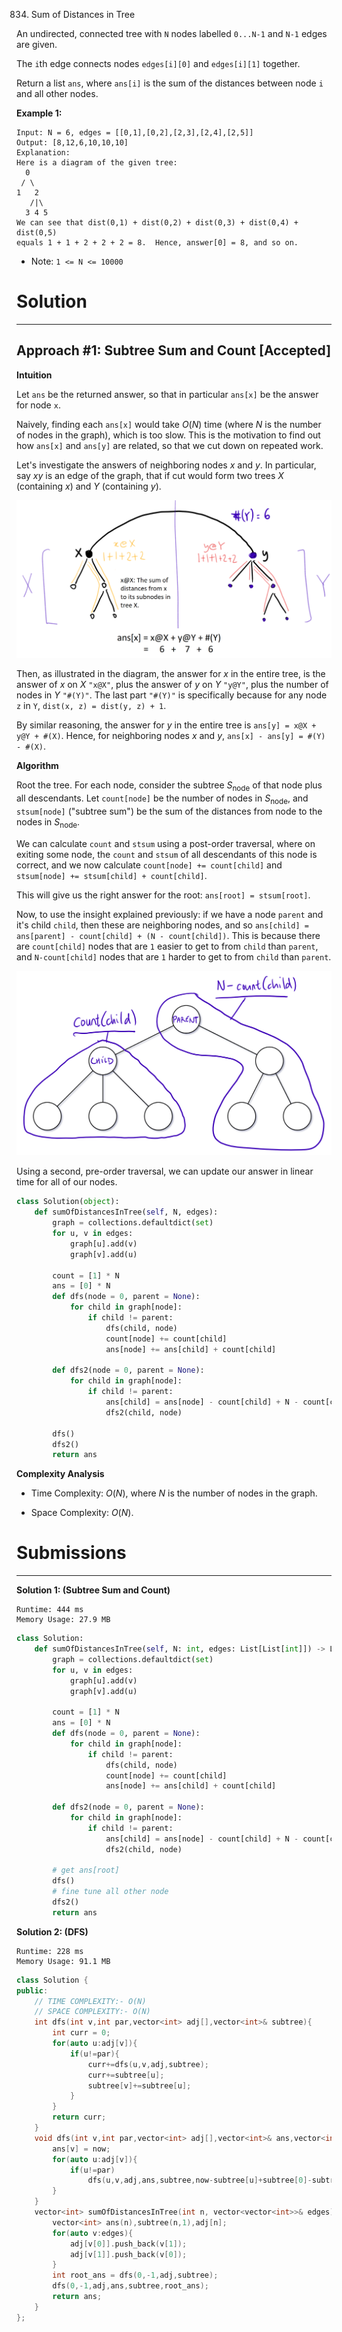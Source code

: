 834. Sum of Distances in Tree

An undirected, connected tree with `N` nodes labelled `0...N-1` and `N-1` edges are given.

The `i`th edge connects nodes `edges[i][0]` and `edges[i][1]` together.

Return a list `ans`, where `ans[i]` is the sum of the distances between node `i` and all other nodes.

**Example 1:**
```
Input: N = 6, edges = [[0,1],[0,2],[2,3],[2,4],[2,5]]
Output: [8,12,6,10,10,10]
Explanation: 
Here is a diagram of the given tree:
  0
 / \
1   2
   /|\
  3 4 5
We can see that dist(0,1) + dist(0,2) + dist(0,3) + dist(0,4) + dist(0,5)
equals 1 + 1 + 2 + 2 + 2 = 8.  Hence, answer[0] = 8, and so on.
```

* Note: `1 <= N <= 10000`

# Solution
---
## Approach #1: Subtree Sum and Count [Accepted]
**Intuition**

Let `ans` be the returned answer, so that in particular `ans[x]` be the answer for node `x`.

Naively, finding each `ans[x]` would take $O(N)$ time (where $N$ is the number of nodes in the graph), which is too slow. This is the motivation to find out how `ans[x]` and `ans[y]` are related, so that we cut down on repeated work.

Let's investigate the answers of neighboring nodes $x$ and $y$. In particular, say $xy$ is an edge of the graph, that if cut would form two trees $X$ (containing $x$) and $Y$ (containing $y$).

![834_sketch1.png](img/834_sketch1.png)

Then, as illustrated in the diagram, the answer for $x$ in the entire tree, is the answer of $x$ on $X$ `"x@X"`, plus the answer of $y$ on $Y$ `"y@Y"`, plus the number of nodes in $Y$ `"#(Y)"`. The last part `"#(Y)"` is specifically because for any node `z` in `Y`, `dist(x, z) = dist(y, z) + 1`.

By similar reasoning, the answer for $y$ in the entire tree is `ans[y] = x@X + y@Y + #(X)`. Hence, for neighboring nodes $x$ and $y$, `ans[x] - ans[y] = #(Y) - #(X)`.

**Algorithm**

Root the tree. For each node, consider the subtree $S_{\text{node}}$ of that node plus all descendants. Let `count[node]` be the number of nodes in $S_{\text{node}}$, and `stsum[node]` ("subtree sum") be the sum of the distances from node to the nodes in $S_{\text{node}}$.

We can calculate `count` and `stsum` using a post-order traversal, where on exiting some node, the `count` and `stsum` of all descendants of this node is correct, and we now calculate `count[node] += count[child]` and `stsum[node] += stsum[child] + count[child]`.

This will give us the right answer for the root: `ans[root] = stsum[root]`.

Now, to use the insight explained previously: if we have a node `parent` and it's child `child`, then these are neighboring nodes, and so `ans[child] = ans[parent] - count[child] + (N - count[child])`. This is because there are `count[child]` nodes that are `1` easier to get to from `child` than `parent`, and `N-count[child]` nodes that are `1` harder to get to from `child` than `parent`.

![834_sketch2.png](img/834_sketch2.png)

Using a second, pre-order traversal, we can update our answer in linear time for all of our nodes.

```python
class Solution(object):
    def sumOfDistancesInTree(self, N, edges):
        graph = collections.defaultdict(set)
        for u, v in edges:
            graph[u].add(v)
            graph[v].add(u)

        count = [1] * N
        ans = [0] * N
        def dfs(node = 0, parent = None):
            for child in graph[node]:
                if child != parent:
                    dfs(child, node)
                    count[node] += count[child]
                    ans[node] += ans[child] + count[child]

        def dfs2(node = 0, parent = None):
            for child in graph[node]:
                if child != parent:
                    ans[child] = ans[node] - count[child] + N - count[child]
                    dfs2(child, node)

        dfs()
        dfs2()
        return ans
```

**Complexity Analysis**

* Time Complexity: $O(N)$, where $N$ is the number of nodes in the graph.

* Space Complexity: $O(N)$.

# Submissions
---
**Solution 1: (Subtree Sum and Count)**
```
Runtime: 444 ms
Memory Usage: 27.9 MB
```
```python
class Solution:
    def sumOfDistancesInTree(self, N: int, edges: List[List[int]]) -> List[int]:
        graph = collections.defaultdict(set)
        for u, v in edges:
            graph[u].add(v)
            graph[v].add(u)

        count = [1] * N
        ans = [0] * N
        def dfs(node = 0, parent = None):
            for child in graph[node]:
                if child != parent:
                    dfs(child, node)
                    count[node] += count[child]
                    ans[node] += ans[child] + count[child]

        def dfs2(node = 0, parent = None):
            for child in graph[node]:
                if child != parent:
                    ans[child] = ans[node] - count[child] + N - count[child]
                    dfs2(child, node)

        # get ans[root]
        dfs()
        # fine tune all other node
        dfs2()
        return ans
```

**Solution 2: (DFS)**
```
Runtime: 228 ms
Memory Usage: 91.1 MB
```
```c++
class Solution {
public:
    // TIME COMPLEXITY:- O(N)
    // SPACE COMPLEXITY:- O(N)
    int dfs(int v,int par,vector<int> adj[],vector<int>& subtree){
        int curr = 0;
        for(auto u:adj[v]){
            if(u!=par){
                curr+=dfs(u,v,adj,subtree);
                curr+=subtree[u];
                subtree[v]+=subtree[u];
            }
        }
        return curr;
    }
    void dfs(int v,int par,vector<int> adj[],vector<int>& ans,vector<int>& subtree,int now){
        ans[v] = now;
        for(auto u:adj[v]){
            if(u!=par)
                dfs(u,v,adj,ans,subtree,now-subtree[u]+subtree[0]-subtree[u]);
        }
    }
    vector<int> sumOfDistancesInTree(int n, vector<vector<int>>& edges) {
        vector<int> ans(n),subtree(n,1),adj[n];
        for(auto v:edges){
            adj[v[0]].push_back(v[1]);
            adj[v[1]].push_back(v[0]);
        }
        int root_ans = dfs(0,-1,adj,subtree);
        dfs(0,-1,adj,ans,subtree,root_ans);
        return ans;
    }
};
```
